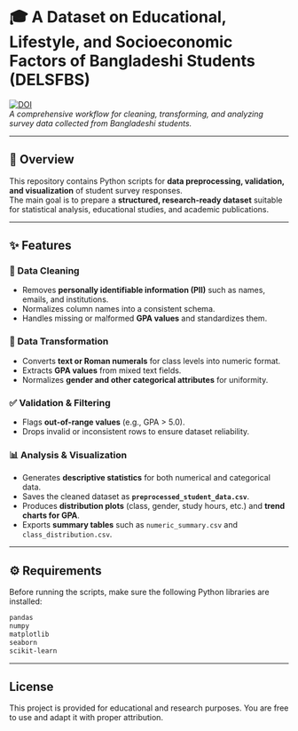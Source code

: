 # 🎓 A Dataset on Educational, Lifestyle, and Socioeconomic Factors of Bangladeshi Students (DELSFBS)

[![DOI](https://zenodo.org/badge/1067838694.svg)](https://doi.org/10.5281/zenodo.17244015)  
*A comprehensive workflow for cleaning, transforming, and analyzing survey data collected from Bangladeshi students.*

---

## 📘 Overview  

This repository contains Python scripts for **data preprocessing, validation, and visualization** of student survey responses.  
The main goal is to prepare a **structured, research-ready dataset** suitable for statistical analysis, educational studies, and academic publications.

---

## ✨ Features  

### 🧹 Data Cleaning  
- Removes **personally identifiable information (PII)** such as names, emails, and institutions.  
- Normalizes column names into a consistent schema.  
- Handles missing or malformed **GPA values** and standardizes them.  

### 🔄 Data Transformation  
- Converts **text or Roman numerals** for class levels into numeric format.  
- Extracts **GPA values** from mixed text fields.  
- Normalizes **gender and other categorical attributes** for uniformity.  

### ✅ Validation & Filtering  
- Flags **out-of-range values** (e.g., GPA > 5.0).  
- Drops invalid or inconsistent rows to ensure dataset reliability.  

### 📊 Analysis & Visualization  
- Generates **descriptive statistics** for both numerical and categorical data.  
- Saves the cleaned dataset as **`preprocessed_student_data.csv`**.  
- Produces **distribution plots** (class, gender, study hours, etc.) and **trend charts for GPA**.  
- Exports **summary tables** such as `numeric_summary.csv` and `class_distribution.csv`.  

---

## ⚙️ Requirements  

Before running the scripts, make sure the following Python libraries are installed:  

```bash
pandas
numpy
matplotlib
seaborn
scikit-learn
```
---
##  License

This project is provided for educational and research purposes.
You are free to use and adapt it with proper attribution.

